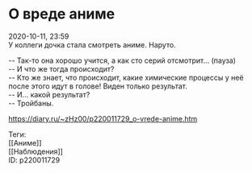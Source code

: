 О вреде аниме
==============

   
 2020-10-11, 23:59   
  У коллеги дочка стала смотреть аниме. Наруто.   
   
 -- Так-то она хорошо учится, а как сто серий отсмотрит... (пауза)   
 -- И что же тогда происходит?   
 -- Кто же знает, что происходит, какие химические процессы у неё после этого идут в голове! Виден только результат.   
 -- И... какой результат?   
 -- Тройбаны.   
    
 <https://diary.ru/~zHz00/p220011729_o-vrede-anime.htm>   
   
 Теги:   
 [[Аниме]]   
 [[Наблюдения]]   
 ID: p220011729